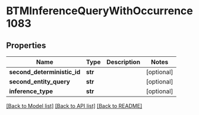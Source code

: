 # BTMInferenceQueryWithOccurrence1083

## Properties
Name | Type | Description | Notes
------------ | ------------- | ------------- | -------------
**second_deterministic_id** | **str** |  | [optional] 
**second_entity_query** | **str** |  | [optional] 
**inference_type** | **str** |  | [optional] 

[[Back to Model list]](../README.md#documentation-for-models) [[Back to API list]](../README.md#documentation-for-api-endpoints) [[Back to README]](../README.md)


